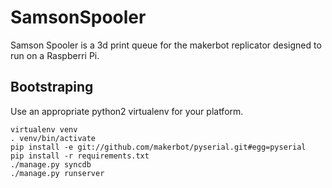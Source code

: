SamsonSpooler
============

Samson Spooler is a 3d print queue for the makerbot replicator designed to run on a Raspberri Pi.


Bootstraping
------------

Use an appropriate python2 virtualenv for your platform.

    virtualenv venv
    . venv/bin/activate
    pip install -e git://github.com/makerbot/pyserial.git#egg=pyserial
    pip install -r requirements.txt
    ./manage.py syncdb
    ./manage.py runserver

